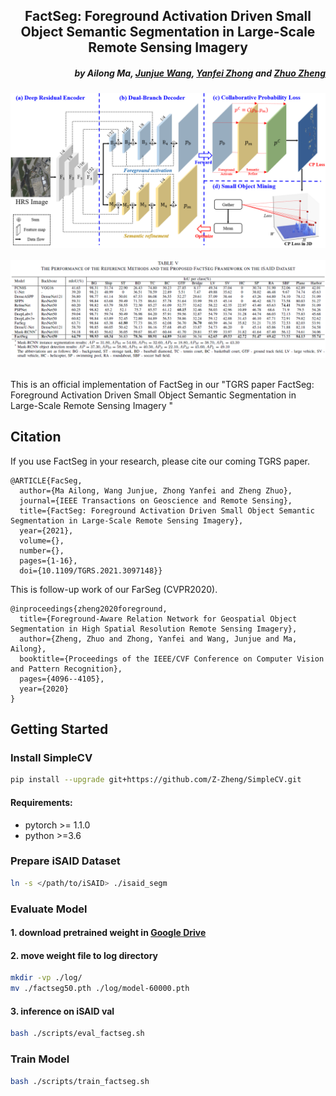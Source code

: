 <h2 align="center">FactSeg: Foreground Activation Driven Small Object Semantic Segmentation in Large-Scale Remote Sensing Imagery</h2>

<h5 align="right">by Ailong Ma, <a href="https://junjue-wang.github.io/homepage/">Junjue Wang</a>, <a href="http://rsidea.whu.edu.cn/">Yanfei Zhong</a> and <a href="http://zhuozheng.top/">Zhuo Zheng</a></h5>

<div align="center">
  <img src="https://github.com/Junjue-Wang/FactSeg/blob/master/imgs/framework.png"><br><br>
</div>
<div align="center">
  <img src="https://github.com/Junjue-Wang/FactSeg/blob/master/imgs/result.png"><br><br>
</div>

This is an official implementation of FactSeg in our "TGRS paper
FactSeg: Foreground Activation Driven Small Object Semantic Segmentation in Large-Scale Remote Sensing Imagery
"


## Citation
If you use FactSeg in your research, please cite our coming TGRS paper.
```text
@ARTICLE{FacSeg,
  author={Ma Ailong, Wang Junjue, Zhong Yanfei and Zheng Zhuo},
  journal={IEEE Transactions on Geoscience and Remote Sensing}, 
  title={FactSeg: Foreground Activation Driven Small Object Semantic Segmentation in Large-Scale Remote Sensing Imagery}, 
  year={2021},
  volume={},
  number={},
  pages={1-16},
  doi={10.1109/TGRS.2021.3097148}}
```
This is follow-up work of our FarSeg (CVPR2020).
```text
@inproceedings{zheng2020foreground,
  title={Foreground-Aware Relation Network for Geospatial Object Segmentation in High Spatial Resolution Remote Sensing Imagery},
  author={Zheng, Zhuo and Zhong, Yanfei and Wang, Junjue and Ma, Ailong},
  booktitle={Proceedings of the IEEE/CVF Conference on Computer Vision and Pattern Recognition},
  pages={4096--4105},
  year={2020}
}
```

## Getting Started
### Install SimpleCV

```bash
pip install --upgrade git+https://github.com/Z-Zheng/SimpleCV.git
```

#### Requirements:
- pytorch >= 1.1.0
- python >=3.6

### Prepare iSAID Dataset

```bash
ln -s </path/to/iSAID> ./isaid_segm
```

### Evaluate Model
#### 1. download pretrained weight in [Google Drive](https://drive.google.com/file/d/19cCWD3uSZJX_h_carMI1aW6lgAl32qZZ/view?usp=sharing)

#### 2. move weight file to log directory
```bash
mkdir -vp ./log/
mv ./factseg50.pth ./log/model-60000.pth
```
#### 3. inference on iSAID val
```bash
bash ./scripts/eval_factseg.sh
```

### Train Model
```bash
bash ./scripts/train_factseg.sh
```
